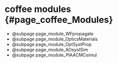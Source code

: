 # coffee modules {#page_coffee_Modules}

- @subpage page_module_WFpropagate
- @subpage page_module_OpticsMaterials
- @subpage page_module_OptSystProp
- @subpage page_module_AOsystSim
- @subpage page_module_PIAACMCsimul
